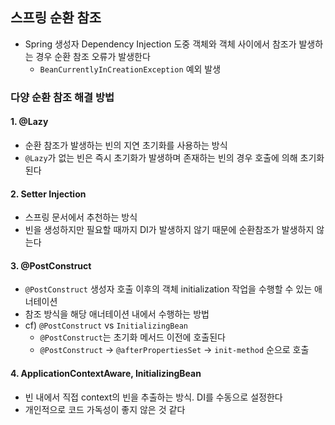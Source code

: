 ## 스프링 순환 참조 

- Spring 생성자 Dependency Injection 도중 객체와 객체 사이에서 참조가 발생하는 경우 순환 참조 오류가 발생한다
  - `BeanCurrentlyInCreationException` 예외 발생


### 다양 순환 참조 해결 방법

#### 1. @Lazy 
- 순환 참조가 발생하는 빈의 지연 초기화를 사용하는 방식
- `@Lazy`가 없는 빈은 즉시 초기화가 발생하며 존재하는 빈의 경우 호출에 의해 초기화된다


#### 2. Setter Injection 
- 스프링 문서에서 추천하는 방식
- 빈을 생성하지만 필요할 때까지 DI가 발생하지 않기 때문에 순환참조가 발생하지 않는다

#### 3. @PostConstruct
- `@PostConstruct` 생성자 호출 이후의 객체 initialization 작업을 수행할 수 있는 애너테이션
- 참조 방식을 해당 애너테이션 내에서 수행하는 방법
- cf) `@PostConstruct` vs `InitializingBean` 
  - `@PostConstruct`는 초기화 메서드 이전에 호출된다
  - `@PostConstruct` -> `@afterPropertiesSet` -> `init-method` 순으로 호출

#### 4. ApplicationContextAware, InitializingBean 
- 빈 내에서 직접 context의 빈을 추출하는 방식. DI를 수동으로 설정한다
- 개인적으로 코드 가독성이 좋지 않은 것 같다


